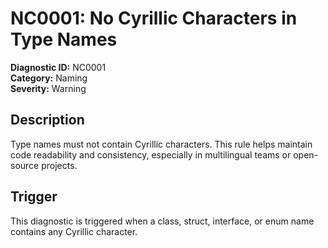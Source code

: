 # NC0001: No Cyrillic Characters in Type Names

**Diagnostic ID:** NC0001  
**Category:** Naming  
**Severity:** Warning

## Description

Type names must not contain Cyrillic characters. This rule helps maintain code readability and consistency, especially in multilingual teams or open-source projects.

## Trigger

This diagnostic is triggered when a class, struct, interface, or enum name contains any Cyrillic character.
